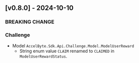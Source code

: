 <a name="v0.8.0"></a>
## [v0.8.0] - 2024-10-10

### BREAKING CHANGE

### Challenge

- Model `AccelByte.Sdk.Api.Challenge.Model.ModelUserReward`
    - String enum value `CLAIM` renamed to `CLAIMED` in `ModelUserRewardStatus`.